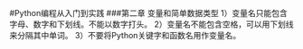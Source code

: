 #Python编程从入门到实践
###第二章   变量和简单数据类型
    1）变量名只能包含字母、数字和下划线。不能以数字打头。
    2）变量名不能包含空格，可以用下划线来分隔其中单词。
    3）不要将Python关键字和函数名用作变量名。

